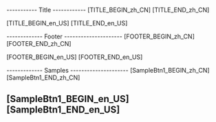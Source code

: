 ----------- Title ------------
[TITLE_BEGIN_zh_CN]
[TITLE_END_zh_CN]


[TITLE_BEGIN_en_US]
[TITLE_END_en_US]

------------- Footer ---------------------
[FOOTER_BEGIN_zh_CN]
[FOOTER_END_zh_CN]

[FOOTER_BEGIN_en_US]
[FOOTER_END_en_US]

------------- Samples ---------------------
[SampleBtn1_BEGIN_zh_CN]
[SampleBtn1_END_zh_CN]

[SampleBtn1_BEGIN_en_US]
[SampleBtn1_END_en_US]
----------------------------------